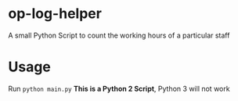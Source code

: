 # op-log-helper
 A small Python Script to count the working hours of a particular staff

# Usage
 Run `python main.py`
 **This is a Python 2 Script**, Python 3 will not work
 
